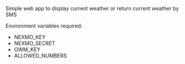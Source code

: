 Simple web app to display current weather or return current weather by SMS

Environment variables required:
- NEXMO_KEY
- NEXMO_SECRET
- OWM_KEY
- ALLOWED_NUMBERS
